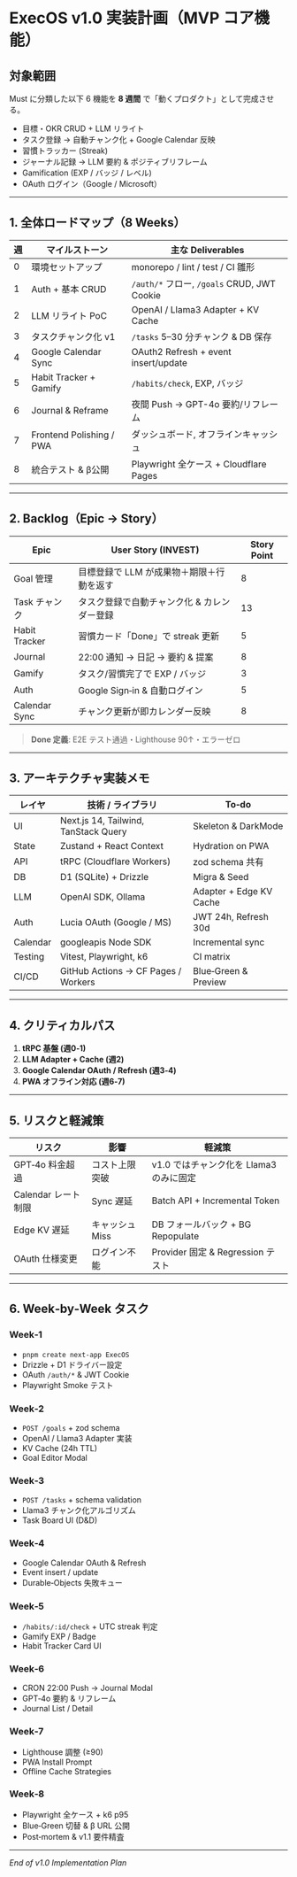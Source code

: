 
# ExecOS v1.0 実装計画（MVP コア機能）
<!-- Generated 2025-06-06 -->

## 対象範囲
Must に分類した以下 6 機能を **8 週間** で「動くプロダクト」として完成させる。  

- 目標・OKR CRUD + LLM リライト  
- タスク登録 → 自動チャンク化 + Google Calendar 反映  
- 習慣トラッカー (Streak)  
- ジャーナル記録 → LLM 要約 & ポジティブリフレーム  
- Gamification (EXP / バッジ / レベル)  
- OAuth ログイン（Google / Microsoft）

---

## 1. 全体ロードマップ（8 Weeks）

| 週 | マイルストーン | 主な Deliverables |
|---|---|---|
| 0 | 環境セットアップ | monorepo / lint / test / CI 雛形 |
| 1 | Auth + 基本 CRUD | `/auth/*` フロー, `/goals` CRUD, JWT Cookie |
| 2 | LLM リライト PoC | OpenAI / Llama3 Adapter + KV Cache |
| 3 | タスクチャンク化 v1 | `/tasks` 5–30 分チャンク & DB 保存 |
| 4 | Google Calendar Sync | OAuth2 Refresh + event insert/update |
| 5 | Habit Tracker + Gamify | `/habits/check`, EXP, バッジ |
| 6 | Journal & Reframe | 夜間 Push → GPT-4o 要約/リフレーム |
| 7 | Frontend Polishing / PWA | ダッシュボード, オフラインキャッシュ |
| 8 | 統合テスト & β公開 | Playwright 全ケース + Cloudflare Pages |

---

## 2. Backlog（Epic → Story）

| Epic | User Story (INVEST) | Story Point |
|------|--------------------|-------------|
| Goal 管理 | 目標登録で LLM が成果物＋期限＋行動を返す | 8 |
| Task チャンク | タスク登録で自動チャンク化 & カレンダー登録 | 13 |
| Habit Tracker | 習慣カード「Done」で streak 更新 | 5 |
| Journal | 22:00 通知 → 日記 → 要約 & 提案 | 8 |
| Gamify | タスク/習慣完了で EXP / バッジ | 3 |
| Auth | Google Sign‑in & 自動ログイン | 5 |
| Calendar Sync | チャンク更新が即カレンダー反映 | 8 |

> **Done 定義**: E2E テスト通過・Lighthouse 90↑・エラーゼロ

---

## 3. アーキテクチャ実装メモ

| レイヤ | 技術 / ライブラリ | To‑do |
|--------|------------------|-------|
| UI | Next.js 14, Tailwind, TanStack Query | Skeleton & DarkMode |
| State | Zustand + React Context | Hydration on PWA |
| API | tRPC (Cloudflare Workers) | zod schema 共有 |
| DB | D1 (SQLite) + Drizzle | Migra & Seed |
| LLM | OpenAI SDK, Ollama | Adapter + Edge KV Cache |
| Auth | Lucia OAuth (Google / MS) | JWT 24h, Refresh 30d |
| Calendar | googleapis Node SDK | Incremental sync |
| Testing | Vitest, Playwright, k6 | CI matrix |
| CI/CD | GitHub Actions → CF Pages / Workers | Blue‑Green & Preview |

---

## 4. クリティカルパス

1. **tRPC 基盤 (週0‑1)**  
2. **LLM Adapter + Cache (週2)**  
3. **Google Calendar OAuth / Refresh (週3‑4)**  
4. **PWA オフライン対応 (週6‑7)**  

---

## 5. リスクと軽減策

| リスク | 影響 | 軽減策 |
|-------|------|-------|
| GPT‑4o 料金超過 | コスト上限突破 | v1.0 ではチャンク化を Llama3 のみに固定 |
| Calendar レート制限 | Sync 遅延 | Batch API + Incremental Token |
| Edge KV 遅延 | キャッシュ Miss | DB フォールバック + BG Repopulate |
| OAuth 仕様変更 | ログイン不能 | Provider 固定 & Regression テスト |

---

## 6. Week‑by‑Week タスク

### Week‑1
- `pnpm create next-app ExecOS`
- Drizzle + D1 ドライバー設定
- OAuth `/auth/*` & JWT Cookie
- Playwright Smoke テスト

### Week‑2
- `POST /goals` + zod schema
- OpenAI / Llama3 Adapter 実装
- KV Cache (24h TTL)
- Goal Editor Modal

### Week‑3
- `POST /tasks` + schema validation
- Llama3 チャンク化アルゴリズム
- Task Board UI (D&D)

### Week‑4
- Google Calendar OAuth & Refresh
- Event insert / update
- Durable‑Objects 失敗キュー

### Week‑5
- `/habits/:id/check` + UTC streak 判定
- Gamify EXP / Badge
- Habit Tracker Card UI

### Week‑6
- CRON 22:00 Push → Journal Modal
- GPT‑4o 要約 & リフレーム
- Journal List / Detail

### Week‑7
- Lighthouse 調整 (≥90)
- PWA Install Prompt
- Offline Cache Strategies

### Week‑8
- Playwright 全ケース + k6 p95
- Blue‑Green 切替 & β URL 公開
- Post‑mortem & v1.1 要件精査

---

_End of v1.0 Implementation Plan_
